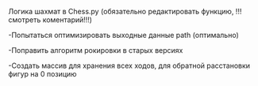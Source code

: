 Логика шахмат в Chess.py (обязательно редактировать функцию, !!!смотреть коментарий!!!)



-Попытаться оптимизировать выходные данные path (оптимально)

-Поправить алгоритм рокировки в старых версиях

-Создать массив для хранения всех ходов, для обратной расстановки фигур на 0 позицию
